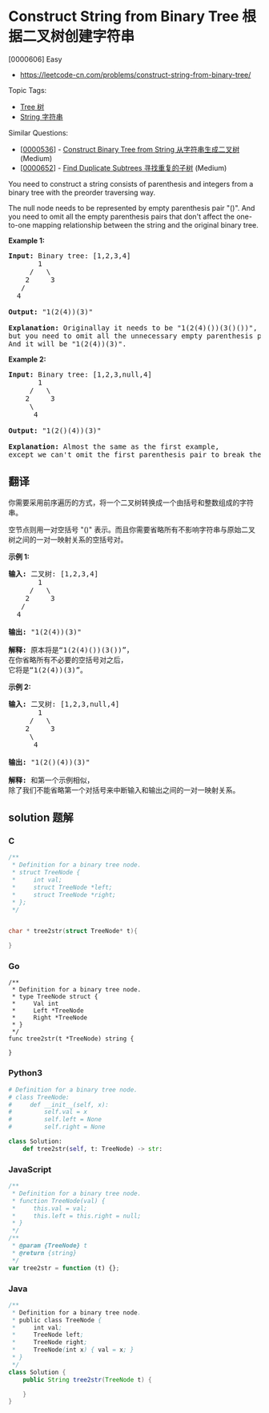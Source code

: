 # Construct String from Binary Tree 根据二叉树创建字符串

[0000606] Easy

- https://leetcode-cn.com/problems/construct-string-from-binary-tree/

Topic Tags:

- [Tree 树](https://leetcode-cn.com/tag/tree/)
- [String 字符串](https://leetcode-cn.com/tag/string/)

Similar Questions:

- [[0000536](https://leetcode-cn.com/problems/construct-binary-tree-from-string/)] - [Construct Binary Tree from String 从字符串生成二叉树](./0000536.construct-binary-tree-from-string.md) (Medium)
- [[0000652](https://leetcode-cn.com/problems/find-duplicate-subtrees/)] - [Find Duplicate Subtrees 寻找重复的子树](./0000652.find-duplicate-subtrees.md) (Medium)

You need to construct a string consists of parenthesis and integers from a binary tree with the preorder traversing way.

The null node needs to be represented by empty parenthesis pair "()". And you need to omit all the empty parenthesis pairs that don't affect the one-to-one mapping relationship between the string and the original binary tree.

**Example 1:**

<pre><b>Input:</b> Binary tree: [1,2,3,4]
       1
     /   \
    2     3
   /    
  4     

<b>Output:</b> "1(2(4))(3)"
<br><b>Explanation:</b> Originallay it needs to be "1(2(4)())(3()())", <br>but you need to omit all the unnecessary empty parenthesis pairs. <br>And it will be "1(2(4))(3)".
</pre>

**Example 2:**

<pre><b>Input:</b> Binary tree: [1,2,3,null,4]
       1
     /   \
    2     3
     \  
      4 

<b>Output:</b> "1(2()(4))(3)"
<br><b>Explanation:</b> Almost the same as the first example, <br>except we can't omit the first parenthesis pair to break the one-to-one mapping relationship between the input and the output.
</pre>

## 翻译

你需要采用前序遍历的方式，将一个二叉树转换成一个由括号和整数组成的字符串。

空节点则用一对空括号 "()" 表示。而且你需要省略所有不影响字符串与原始二叉树之间的一对一映射关系的空括号对。

**示例 1:**

<pre><strong>输入:</strong> 二叉树: [1,2,3,4]
       1
     /   \
    2     3
   /    
  4     

<strong>输出:</strong> "1(2(4))(3)"

<strong>解释:</strong> 原本将是“1(2(4)())(3())”，
在你省略所有不必要的空括号对之后，
它将是“1(2(4))(3)”。
</pre>

**示例 2:**

<pre><strong>输入:</strong> 二叉树: [1,2,3,null,4]
       1
     /   \
    2     3
     \  
      4 

<strong>输出:</strong> "1(2()(4))(3)"

<strong>解释:</strong> 和第一个示例相似，
除了我们不能省略第一个对括号来中断输入和输出之间的一对一映射关系。
</pre>

## solution 题解

### C

```c
/**
 * Definition for a binary tree node.
 * struct TreeNode {
 *     int val;
 *     struct TreeNode *left;
 *     struct TreeNode *right;
 * };
 */


char * tree2str(struct TreeNode* t){

}


```

### Go

```golang
/**
 * Definition for a binary tree node.
 * type TreeNode struct {
 *     Val int
 *     Left *TreeNode
 *     Right *TreeNode
 * }
 */
func tree2str(t *TreeNode) string {

}
```

### Python3

```python
# Definition for a binary tree node.
# class TreeNode:
#     def __init__(self, x):
#         self.val = x
#         self.left = None
#         self.right = None

class Solution:
    def tree2str(self, t: TreeNode) -> str:

```

### JavaScript

```javascript
/**
 * Definition for a binary tree node.
 * function TreeNode(val) {
 *     this.val = val;
 *     this.left = this.right = null;
 * }
 */
/**
 * @param {TreeNode} t
 * @return {string}
 */
var tree2str = function (t) {};
```

### Java

```java
/**
 * Definition for a binary tree node.
 * public class TreeNode {
 *     int val;
 *     TreeNode left;
 *     TreeNode right;
 *     TreeNode(int x) { val = x; }
 * }
 */
class Solution {
    public String tree2str(TreeNode t) {

    }
}
```
